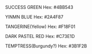 SUCCESS GREEN
Hex: #4BB543

YINMN BLUE
Hex: #2A4F87

TANGERINE(Yellow)
Hex: #F18F01

DARK PASTEL RED
Hex: #C73E1D

TEMPTRESS(Burgundy?)
Hex: #3B1F2B
